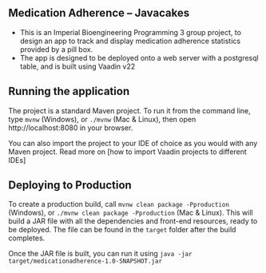 ## Medication Adherence – Javacakes

- This is an Imperial Bioengineering Programming 3 group project, to design an app to track and display medication adherence statistics provided by a pill box.
- The app is designed to be deployed onto a web server with a postgresql table, and is built using Vaadin v22

## Running the application

The project is a standard Maven project. To run it from the command line,
type `mvnw` (Windows), or `./mvnw` (Mac & Linux), then open
http://localhost:8080 in your browser.

You can also import the project to your IDE of choice as you would with any
Maven project. Read more on [how to import Vaadin projects to different 
IDEs]

## Deploying to Production

To create a production build, call `mvnw clean package -Pproduction` (Windows),
or `./mvnw clean package -Pproduction` (Mac & Linux).
This will build a JAR file with all the dependencies and front-end resources,
ready to be deployed. The file can be found in the `target` folder after the build completes.

Once the JAR file is built, you can run it using
`java -jar target/medicationadherence-1.0-SNAPSHOT.jar`


